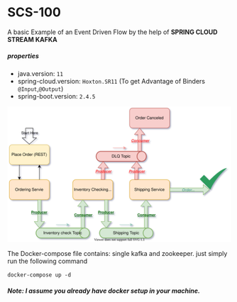 # SCS-100

A basic Example of an Event Driven Flow by the help of **SPRING CLOUD STREAM KAFKA**

##### properties
* java.version: `11`
* spring-cloud.version: `Hoxton.SR11` (To get Advantage of Binders `@Input`,`@Output`)
* spring-boot.version: `2.4.5`

![General Flow Diagram](material/kafka-events-intro-100.svg)

The Docker-compose file contains: single kafka and zookeeper. just simply run the following command  
```shell
docker-compose up -d
```

##### Note: I assume you already have docker setup in your machine.

